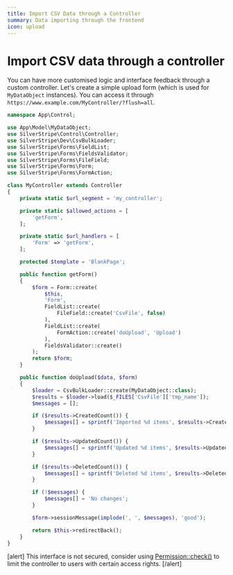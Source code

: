 ```yaml
---
title: Import CSV Data through a Controller
summary: Data importing through the frontend
icon: upload
---
```


# Import CSV data through a controller

You can have more customised logic and interface feedback through a custom controller. Let's create a simple upload
form (which is used for `MyDataObject` instances). You can access it through
`https://www.example.com/MyController/?flush=all`.

```php
namespace App\Control;

use App\Model\MyDataObject;
use SilverStripe\Control\Controller;
use SilverStripe\Dev\CsvBulkLoader;
use SilverStripe\Forms\FieldList;
use SilverStripe\Forms\FieldsValidator;
use SilverStripe\Forms\FileField;
use SilverStripe\Forms\Form;
use SilverStripe\Forms\FormAction;

class MyController extends Controller
{
    private static $url_segment = 'my_controller';

    private static $allowed_actions = [
        'getForm',
    ];

    private static $url_handlers = [
        'Form' => 'getForm',
    ];

    protected $template = 'BlankPage';

    public function getForm()
    {
        $form = Form::create(
            $this,
            'Form',
            FieldList::create(
                FileField::create('CsvFile', false)
            ),
            FieldList::create(
                FormAction::create('doUpload', 'Upload')
            ),
            FieldsValidator::create()
        );
        return $form;
    }

    public function doUpload($data, $form)
    {
        $loader = CsvBulkLoader::create(MyDataObject::class);
        $results = $loader->load($_FILES['CsvFile']['tmp_name']);
        $messages = [];

        if ($results->CreatedCount()) {
            $messages[] = sprintf('Imported %d items', $results->CreatedCount());
        }

        if ($results->UpdatedCount()) {
            $messages[] = sprintf('Updated %d items', $results->UpdatedCount());
        }

        if ($results->DeletedCount()) {
            $messages[] = sprintf('Deleted %d items', $results->DeletedCount());
        }

        if (!$messages) {
            $messages[] = 'No changes';
        }

        $form->sessionMessage(implode(', ', $messages), 'good');

        return $this->redirectBack();
    }
}
```

[alert]
This interface is not secured, consider using [Permission::check()](api:SilverStripe\Security\Permission::check()) to limit the controller to users with certain
access rights.
[/alert]
